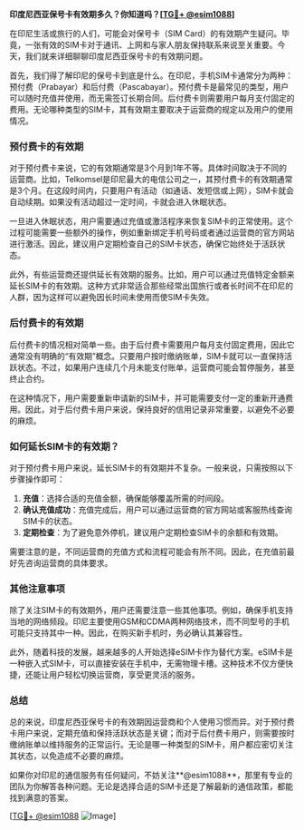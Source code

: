 **印度尼西亚保号卡有效期多久？你知道吗？[[TG💪+ @esim1088](https://t.me/s/esim1088)]**

在印尼生活或旅行的人们，可能会对保号卡（SIM Card）的有效期产生疑问。毕竟，一张有效的SIM卡对于通讯、上网和与家人朋友保持联系来说至关重要。今天，我们就来详细聊聊印度尼西亚保号卡的有效期问题。

首先，我们得了解印尼的保号卡到底是什么。在印尼，手机SIM卡通常分为两种：预付费（Prabayar）和后付费（Pascabayar）。预付费卡是最常见的类型，用户可以随时充值并使用，而无需签订长期合同。后付费卡则需要用户每月支付固定的费用。无论哪种类型的SIM卡，其有效期主要取决于运营商的规定以及用户的使用情况。

### 预付费卡的有效期

对于预付费卡来说，它的有效期通常是3个月到1年不等。具体时间取决于不同的运营商。比如，Telkomsel是印尼最大的电信公司之一，其预付费卡的有效期通常是3个月。在这段时间内，只要用户有活动（如通话、发短信或上网），SIM卡就会自动续期。如果没有活动超过一定时间，卡就会进入休眠状态。

一旦进入休眠状态，用户需要通过充值或激活程序来恢复SIM卡的正常使用。这个过程可能需要一些额外的操作，例如重新绑定手机号码或者通过运营商的官方网站进行激活。因此，建议用户定期检查自己的SIM卡状态，确保它始终处于活跃状态。

此外，有些运营商还提供延长有效期的服务。比如，用户可以通过充值特定金额来延长SIM卡的有效期。这种方式非常适合那些经常出国旅行或者长时间不在印尼的人群，因为这样可以避免因长时间未使用而使SIM卡失效。

### 后付费卡的有效期

后付费卡的情况相对简单一些。由于后付费卡需要用户每月支付固定费用，因此它通常没有明确的“有效期”概念。只要用户按时缴纳账单，SIM卡就可以一直保持活跃状态。不过，如果用户连续几个月未能支付账单，运营商可能会暂停服务，甚至终止合约。

在这种情况下，用户需要重新申请新的SIM卡，并可能需要支付一定的重新开通费用。因此，对于后付费卡用户来说，保持良好的信用记录非常重要，以避免不必要的麻烦。

### 如何延长SIM卡的有效期？

对于预付费卡用户来说，延长SIM卡的有效期并不复杂。一般来说，只需按照以下步骤操作即可：

1. **充值**：选择合适的充值金额，确保能够覆盖所需的时间段。
2. **确认充值成功**：充值完成后，用户可以通过运营商的官方网站或客服热线查询SIM卡的状态。
3. **定期检查**：为了避免意外停机，建议用户定期检查SIM卡的余额和有效期。

需要注意的是，不同运营商的充值方式和流程可能会有所不同。因此，在充值前最好先咨询运营商的具体要求。

### 其他注意事项

除了关注SIM卡的有效期外，用户还需要注意一些其他事项。例如，确保手机支持当地的网络频段。印尼主要使用GSM和CDMA两种网络技术，而不同型号的手机可能只支持其中一种。因此，在购买新手机时，务必确认其兼容性。

此外，随着科技的发展，越来越多的人开始选择eSIM卡作为替代方案。eSIM卡是一种嵌入式SIM卡，可以直接安装在手机中，无需物理卡槽。这种技术不仅方便快捷，还能让用户轻松切换运营商，享受更灵活的服务。

### 总结

总的来说，印度尼西亚保号卡的有效期因运营商和个人使用习惯而异。对于预付费卡用户来说，定期充值和保持活跃状态是关键；而对于后付费卡用户，则需要按时缴纳账单以维持服务的正常运行。无论是哪一种类型的SIM卡，用户都应密切关注其状态，以免造成不必要的麻烦。

如果你对印尼的通信服务有任何疑问，不妨关注**@esim1088**，那里有专业的团队为你解答各种问题。无论是选择合适的SIM卡还是了解最新的通信政策，都能找到满意的答案。

[[TG💪+ @esim1088](https://t.me/s/esim1088) ![Image](https://i.postimg.cc/4NQfJmqS/Snipaste-2025-05-13-00-14-12.png)]